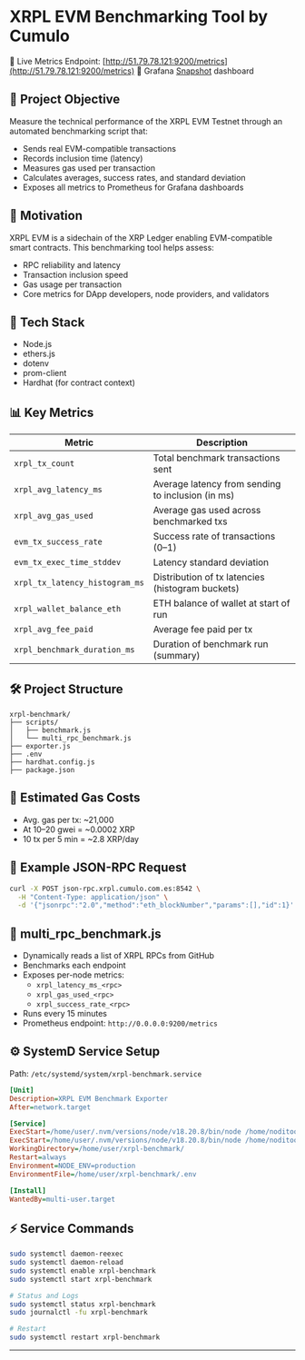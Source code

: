 # XRPL EVM Benchmarking Tool by Cumulo

📡 Live Metrics Endpoint: [http://51.79.78.121:9200/metrics](http://51.79.78.121:9200/metrics)
🔗 Grafana [Snapshot](https://snapshots.raintank.io/dashboard/snapshot/8IGNlPIAeHnqN1EVIHrL8gaRjvXAJ7Jg?orgId=0&refresh=5s&from=now-24h&to=now) dashboard

## 🧠 Project Objective

Measure the technical performance of the XRPL EVM Testnet through an automated benchmarking script that:
- Sends real EVM-compatible transactions
- Records inclusion time (latency)
- Measures gas used per transaction
- Calculates averages, success rates, and standard deviation
- Exposes all metrics to Prometheus for Grafana dashboards

## 🧹 Motivation

XRPL EVM is a sidechain of the XRP Ledger enabling EVM-compatible smart contracts. This benchmarking tool helps assess:
- RPC reliability and latency
- Transaction inclusion speed
- Gas usage per transaction
- Core metrics for DApp developers, node providers, and validators

## 📆 Tech Stack
- Node.js
- ethers.js
- dotenv
- prom-client
- Hardhat (for contract context)

## 📊 Key Metrics

| Metric | Description |
|--------|-------------|
| `xrpl_tx_count` | Total benchmark transactions sent |
| `xrpl_avg_latency_ms` | Average latency from sending to inclusion (in ms) |
| `xrpl_avg_gas_used` | Average gas used across benchmarked txs |
| `evm_tx_success_rate` | Success rate of transactions (0–1) |
| `evm_tx_exec_time_stddev` | Latency standard deviation |
| `xrpl_tx_latency_histogram_ms` | Distribution of tx latencies (histogram buckets) |
| `xrpl_wallet_balance_eth` | ETH balance of wallet at start of run |
| `xrpl_avg_fee_paid` | Average fee paid per tx |
| `xrpl_benchmark_duration_ms` | Duration of benchmark run (summary) |

## 🛠️ Project Structure
```
xrpl-benchmark/
├── scripts/
│   ├── benchmark.js
│   └── multi_rpc_benchmark.js
├── exporter.js
├── .env
├── hardhat.config.js
├── package.json
```

## 🚫 Estimated Gas Costs
- Avg. gas per tx: ~21,000
- At 10–20 gwei = ~0.0002 XRP
- 10 tx per 5 min = ~2.8 XRP/day

## 🚩 Example JSON-RPC Request
```bash
curl -X POST json-rpc.xrpl.cumulo.com.es:8542 \
  -H "Content-Type: application/json" \
  -d '{"jsonrpc":"2.0","method":"eth_blockNumber","params":[],"id":1}'
```

## 📁 multi_rpc_benchmark.js
- Dynamically reads a list of XRPL RPCs from GitHub
- Benchmarks each endpoint
- Exposes per-node metrics:
  - `xrpl_latency_ms_<rpc>`
  - `xrpl_gas_used_<rpc>`
  - `xrpl_success_rate_<rpc>`
- Runs every 15 minutes
- Prometheus endpoint: `http://0.0.0.0:9200/metrics`

## ⚙️ SystemD Service Setup
Path: `/etc/systemd/system/xrpl-benchmark.service`
```ini
[Unit]
Description=XRPL EVM Benchmark Exporter
After=network.target

[Service]
ExecStart=/home/user/.nvm/versions/node/v18.20.8/bin/node /home/noditoovh/xrpl-benchmark/exporter.js
ExecStart=/home/user/.nvm/versions/node/v18.20.8/bin/node /home/noditoovh/xrpl-benchmark/scripts/sequential_rpc_benchmark.js
WorkingDirectory=/home/user/xrpl-benchmark/
Restart=always
Environment=NODE_ENV=production
EnvironmentFile=/home/user/xrpl-benchmark/.env

[Install]
WantedBy=multi-user.target
```

## ⚡ Service Commands
```bash
sudo systemctl daemon-reexec
sudo systemctl daemon-reload
sudo systemctl enable xrpl-benchmark
sudo systemctl start xrpl-benchmark

# Status and Logs
sudo systemctl status xrpl-benchmark
sudo journalctl -fu xrpl-benchmark

# Restart
sudo systemctl restart xrpl-benchmark
```

---


